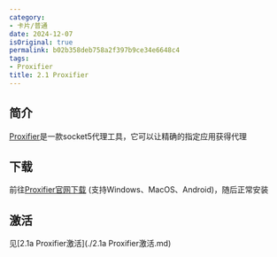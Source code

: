```yaml
---
category:
- 卡片/普通
date: 2024-12-07
isOriginal: true
permalink: b02b358deb758a2f397b9ce34e6648c4
tags:
- Proxifier
title: 2.1 Proxifier
---
```

## 简介
[Proxifier](https://www.proxifier.com/)是一款socket5代理工具，它可以让精确的指定应用获得代理
## 下载
前往[Proxifier官网下载](https://www.proxifier.com/) (支持Windows、MacOS、Android)，随后正常安装
## 激活
见[2.1a Proxifier激活](./2.1a Proxifier激活.md)